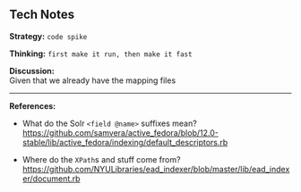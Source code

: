 ## Tech Notes

**Strategy:** `code spike`

**Thinking:** `first make it run, then make it fast`

**Discussion:**  
Given that we already have the mapping files 


----
**References:**  

* What do the Solr `<field @name>` suffixes mean?    
  https://github.com/samvera/active_fedora/blob/12.0-stable/lib/active_fedora/indexing/default_descriptors.rb  

* Where do the `XPath`s and stuff come from?  
  https://github.com/NYULibraries/ead_indexer/blob/master/lib/ead_indexer/document.rb
